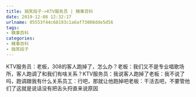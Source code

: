 ```yaml
---
title: 搞笑段子->KTV服务员 | 糗事百科
date: 2019-12-08 12:32:17
urlname: 05553f44c68193c1a6af73008dde5d56
tags: 
- 糗事百科
categories:
- 糗事百科
- 搞笑段子
---
```

KTV服务员：老板，308的客人跑掉了，怎么办？老板：我们又不是专业唱歌场所，客人跑调了和我们有啥关系？KTV服务员：我说客人跑掉了老板：我不说了吗，跑调跟我有什么关系员工：行吧，那就让他跑掉吧老板：干活去吧，不要管他们了这就是说话没有把舌头捋直来说原因


